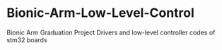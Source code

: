 # Bionic-Arm-Low-Level-Control
Bionic Arm Graduation Project Drivers and low-level controller codes of stm32 boards
